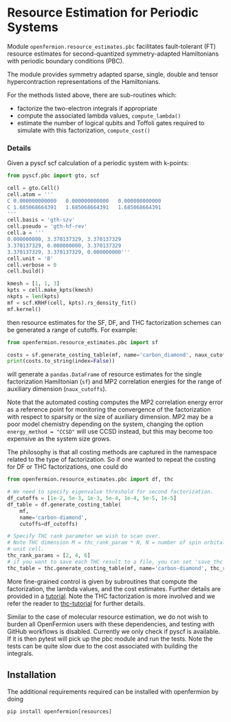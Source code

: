 # Resource Estimation for Periodic Systems 

Module `openfermion.resource_estimates.pbc` facilitates fault-tolerant (FT) resource estimates for second-quantized symmetry-adapted Hamiltonians with periodic boundary conditions (PBC).

The module provides symmetry adapted sparse, single, double and tensor hypercontraction representations of the Hamiltonians. 

For the methods listed above, there are sub-routines which:
* factorize the two-electron integrals if appropriate
* compute the associated lambda values, `compute_lambda()`
* estimate the number of logical qubits and Toffoli gates required to simulate with this factorization, `compute_cost()`

### Details

Given a pyscf scf calculation of a periodic system with k-points:

```python
from pyscf.pbc import gto, scf

cell = gto.Cell()
cell.atom = '''
C 0.000000000000   0.000000000000   0.000000000000
C 1.685068664391   1.685068664391   1.685068664391
'''
cell.basis = 'gth-szv'
cell.pseudo = 'gth-hf-rev'
cell.a = '''
0.000000000, 3.370137329, 3.370137329
3.370137329, 0.000000000, 3.370137329
3.370137329, 3.370137329, 0.000000000'''
cell.unit = 'B'
cell.verbose = 0
cell.build()

kmesh = [1, 1, 3]
kpts = cell.make_kpts(kmesh)
nkpts = len(kpts)
mf = scf.KRHF(cell, kpts).rs_density_fit()
mf.kernel()
```

then resource estimates for the SF, DF, and THC factorization schemes can be generated a range of cutoffs. For example:

```python
from openfermion.resource_estimates.pbc import sf

costs = sf.generate_costing_table(mf, name='carbon_diamond', naux_cutoffs=[20,25,30,35,40,45,50])
print(costs.to_string(index=False))
```
will generate a `pandas.DataFrame` of resource estimates for the single factorization Hamiltonian (`sf`) and MP2 correlation energies for the range of auxiliary dimension (`naux_cutoffs`).


Note that the automated costing computes the MP2 correlation energy error as a reference point for monitoring the convergence of the factorization with respect to sparsity or the size of auxiliary dimension. MP2 may be a poor model chemistry depending on the system, changing the option `energy_method = "CCSD"` will use CCSD instead, but this may become too expensive as the system size grows.

The philosophy is that all costing methods are captured in the namespace related to the type of factorization. So if one wanted to repeat the costing for DF or THC factorizations, one could do 

```python
from openfermion.resource_estimates.pbc import df, thc

# We need to specify eigenvalue threshold for second factorization.
df_cutoffs = [1e-2, 5e-3, 1e-3, 5e-4, 1e-4, 5e-5, 1e-5]
df_table = df.generate_costing_table(
    mf,
    name='carbon-diamond',
    cutoffs=df_cutoffs)

# Specify THC rank parameter we wish to scan over.
# Note THC dimension M = thc_rank_param * N, N = number of spin orbitals in the
# unit cell. 
thc_rank_params = [2, 4, 6]
# if you want to save each THC result to a file, you can set 'save_thc' to True
thc_table = thc.generate_costing_table(mf, name='carbon-diamond', thc_rank_params=thc_rank_params) 
```

More fine-grained control is given by subroutines that compute the factorization, the lambda values, and the cost estimates.
Further details are provided in a [tutorial](./notebooks/resource_estimates.ipynb). Note the THC factorization is more involved and we refer the reader to [thc-tutorial](../../notebooks/isdf.ipynb) for further details.

Similar to the case of molecular resource estimation, we do not wish to burden all OpenFermion users with these dependencies, and testing with GitHub workflows is disabled. Currently we only check if pyscf is available. If it is then pytest will pick up the pbc module and run the tests. Note the tests can be quite slow due to the cost associated with building the integrals.

## Installation

The additional requirements required can be installed with openfermion by doing

```
pip install openfermion[resources]
```